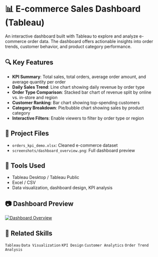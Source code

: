 # 📊 E-commerce Sales Dashboard (Tableau)

An interactive dashboard built with Tableau to explore and analyze e-commerce order data. The dashboard offers actionable insights into order trends, customer behavior, and product category performance.

## 🔍 Key Features

- **KPI Summary**: Total sales, total orders, average order amount, and average quantity per order
- **Daily Sales Trend**: Line chart showing daily revenue by order type
- **Order Type Comparison**: Stacked bar chart of revenue split by online vs. in-store and region
- **Customer Ranking**: Bar chart showing top-spending customers
- **Category Breakdown**: Pie/bubble chart showing sales by product category
- **Interactive Filters**: Enable viewers to filter by order type or region

## 📁 Project Files

- `orders_kpi_demo.xlsx`: Cleaned e-commerce dataset
- `screenshots/dashboard_overview.png`: Full dashboard preview

## 🧰 Tools Used

- Tableau Desktop / Tableau Public
- Excel / CSV
- Data visualization, dashboard design, KPI analysis

## 📷 Dashboard Preview

[![Dashboard Overview](./screenshots/dashboard_overview.png)](https://github.com/Holly-is-icecream/E-commerce-Sales-Dashboard-with-Tableau/blob/main/dashboard_overview.png)

## 📎 Related Skills

`Tableau` `Data Visualization` `KPI Design` `Customer Analytics` `Order Trend Analysis`

